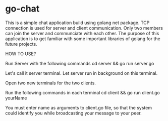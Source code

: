 # go-chat

This is a simple chat application build using golang net package. TCP connection is used for server and client communication.
Only two members can join the server and communciate with each other. The purpose of this application is to get familiar with some important libraries of golang for the future
projects.

HOW TO USE?

Run Server with the following commands
cd server && go run server.go

Let's call it server terminal. Let server run in background on this terminal.

Open two new terminals for the two clients. 

Run the following commands in each terminal
cd client && go run client.go yourName

You must enter name as arguments to client.go file, so that the system could identify you while broadcasting your message to your peer. 



